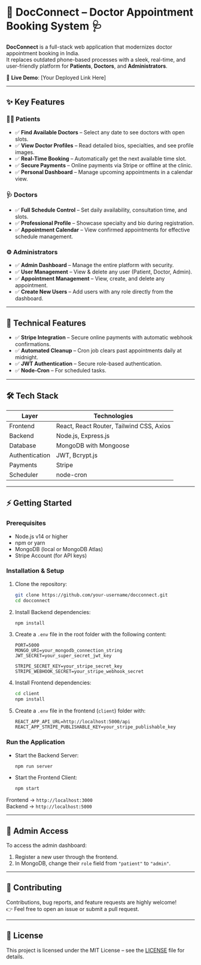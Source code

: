 # 🚀 DocConnect – Doctor Appointment Booking System 🩺

**DocConnect** is a full-stack web application that modernizes doctor appointment booking in India.  
It replaces outdated phone-based processes with a sleek, real-time, and user-friendly platform for **Patients**, **Doctors**, and **Administrators**.

🔗 **Live Demo**: [Your Deployed Link Here]

---

## ✨ Key Features

### 👩‍⚕️ Patients
- ✅ **Find Available Doctors** – Select any date to see doctors with open slots.
- ✅ **View Doctor Profiles** – Read detailed bios, specialties, and see profile images.
- ✅ **Real-Time Booking** – Automatically get the next available time slot.
- ✅ **Secure Payments** – Online payments via Stripe or offline at the clinic.
- ✅ **Personal Dashboard** – Manage upcoming appointments in a calendar view.

### 🩺 Doctors
- ✅ **Full Schedule Control** – Set daily availability, consultation time, and slots.
- ✅ **Professional Profile** – Showcase specialty and bio during registration.
- ✅ **Appointment Calendar** – View confirmed appointments for effective schedule management.

### ⚙️ Administrators
- ✅ **Admin Dashboard** – Manage the entire platform with security.
- ✅ **User Management** – View & delete any user (Patient, Doctor, Admin).
- ✅ **Appointment Management** – View, create, and delete any appointment.
- ✅ **Create New Users** – Add users with any role directly from the dashboard.

---

## 🚀 Technical Features
- ✅ **Stripe Integration** – Secure online payments with automatic webhook confirmations.
- ✅ **Automated Cleanup** – Cron job clears past appointments daily at midnight.
- ✅ **JWT Authentication** – Secure role-based authentication.
- ✅ **Node-Cron** – For scheduled tasks.

---

## 🛠️ Tech Stack

| Layer           | Technologies                           |
|---------------|----------------------------------------|
| Frontend        | React, React Router, Tailwind CSS, Axios |
| Backend         | Node.js, Express.js                  |
| Database        | MongoDB with Mongoose                |
| Authentication | JWT, Bcrypt.js                    |
| Payments        | Stripe                               |
| Scheduler       | node-cron                           |

---

## ⚡ Getting Started

### Prerequisites
- Node.js v14 or higher  
- npm or yarn  
- MongoDB (local or MongoDB Atlas)  
- Stripe Account (for API keys)

### Installation & Setup

1. Clone the repository:
    ```bash
    git clone https://github.com/your-username/docconnect.git
    cd docconnect
    ```

2. Install Backend dependencies:
    ```bash
    npm install
    ```

3. Create a `.env` file in the root folder with the following content:
    ```env
    PORT=5000
    MONGO_URI=your_mongodb_connection_string
    JWT_SECRET=your_super_secret_jwt_key

    STRIPE_SECRET_KEY=your_stripe_secret_key
    STRIPE_WEBHOOK_SECRET=your_stripe_webhook_secret
    ```

4. Install Frontend dependencies:
    ```bash
    cd client
    npm install
    ```

5. Create a `.env` file in the frontend (`client`) folder with:
    ```env
    REACT_APP_API_URL=http://localhost:5000/api
    REACT_APP_STRIPE_PUBLISHABLE_KEY=your_stripe_publishable_key
    ```

### Run the Application

- Start the Backend Server:
    ```bash
    npm run server
    ```

- Start the Frontend Client:
    ```bash
    npm start
    ```

Frontend → `http://localhost:3000`  
Backend → `http://localhost:5000`

---

## 🔑 Admin Access

To access the admin dashboard:
1. Register a new user through the frontend.
2. In MongoDB, change their `role` field from `"patient"` to `"admin"`.

---

## 🤝 Contributing

Contributions, bug reports, and feature requests are highly welcome!  
👉 Feel free to open an issue or submit a pull request.

---

## 📄 License

This project is licensed under the MIT License – see the [LICENSE](LICENSE) file for details.
